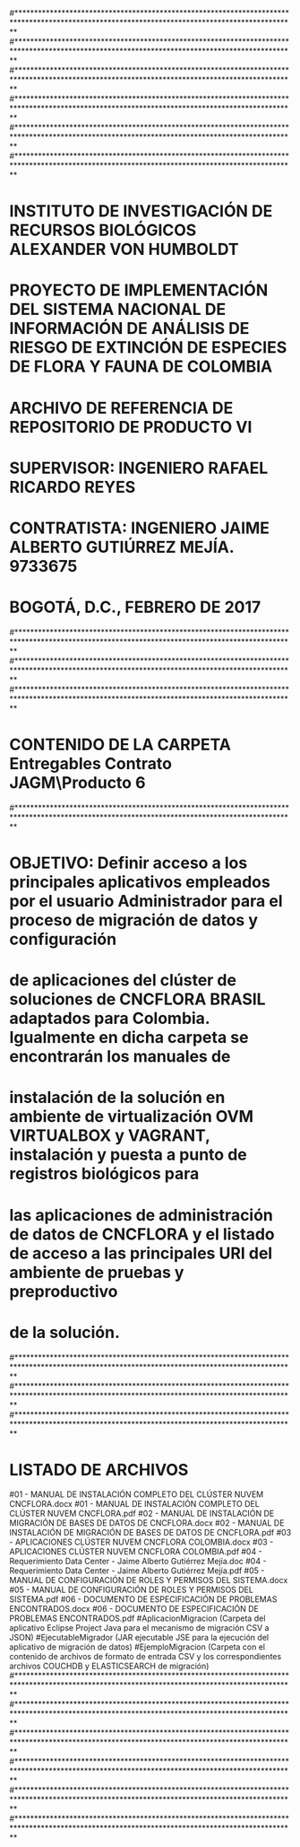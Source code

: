 #***********************************************************************************************************************************************
#***********************************************************************************************************************************************
#***********************************************************************************************************************************************
#***********************************************************************************************************************************************
#***********************************************************************************************************************************************
#***********************************************************************************************************************************************
#  INSTITUTO DE INVESTIGACIÓN DE RECURSOS BIOLÓGICOS ALEXANDER VON HUMBOLDT
#  PROYECTO DE IMPLEMENTACIÓN DEL SISTEMA NACIONAL DE INFORMACIÓN DE ANÁLISIS DE RIESGO DE EXTINCIÓN DE ESPECIES DE FLORA Y FAUNA DE COLOMBIA
#  ARCHIVO DE REFERENCIA DE REPOSITORIO DE PRODUCTO VI
#  SUPERVISOR:  INGENIERO RAFAEL RICARDO REYES
#  CONTRATISTA:  INGENIERO JAIME ALBERTO GUTIÚRREZ MEJÍA.  9733675
#  BOGOTÁ, D.C., FEBRERO DE 2017
#***********************************************************************************************************************************************
#***********************************************************************************************************************************************
#***********************************************************************************************************************************************
#  CONTENIDO DE LA CARPETA Entregables Contrato JAGM\Producto 6
#***********************************************************************************************************************************************
#  OBJETIVO:  Definir acceso a los principales aplicativos empleados por el usuario Administrador para el proceso de migración de datos y configuración
#  de aplicaciones del clúster de soluciones de CNCFLORA BRASIL adaptados para Colombia.  Igualmente en dicha carpeta se encontrarán los manuales de
#  instalación de la solución en ambiente de virtualización OVM VIRTUALBOX y VAGRANT, instalación y puesta a punto de registros biológicos para
#  las aplicaciones de administración de datos de CNCFLORA y el listado de acceso a las principales URI del ambiente de pruebas y preproductivo
#  de la solución.
#***********************************************************************************************************************************************
#***********************************************************************************************************************************************
#***********************************************************************************************************************************************
#  LISTADO DE ARCHIVOS
#01 - MANUAL DE INSTALACIÓN COMPLETO DEL CLÚSTER NUVEM CNCFLORA.docx
#01 - MANUAL DE INSTALACIÓN COMPLETO DEL CLÚSTER NUVEM CNCFLORA.pdf
#02 - MANUAL DE INSTALACIÓN DE MIGRACIÓN DE BASES DE DATOS DE CNCFLORA.docx
#02 - MANUAL DE INSTALACIÓN DE MIGRACIÓN DE BASES DE DATOS DE CNCFLORA.pdf
#03 - APLICACIONES CLÚSTER NUVEM CNCFLORA COLOMBIA.docx
#03 - APLICACIONES CLÚSTER NUVEM CNCFLORA COLOMBIA.pdf
#04 - Requerimiento Data Center - Jaime Alberto Gutiérrez Mejía.doc
#04 - Requerimiento Data Center - Jaime Alberto Gutiérrez Mejía.pdf
#05 - MANUAL DE CONFIGURACIÓN DE ROLES Y PERMISOS DEL SISTEMA.docx
#05 - MANUAL DE CONFIGURACIÓN DE ROLES Y PERMISOS DEL SISTEMA.pdf
#06 - DOCUMENTO DE ESPECIFICACIÓN DE PROBLEMAS ENCONTRADOS.docx
#06 - DOCUMENTO DE ESPECIFICACIÓN DE PROBLEMAS ENCONTRADOS.pdf
#AplicacionMigracion (Carpeta del aplicativo Eclipse Project Java para el mecanismo de migración CSV  a JSON)
#EjecutableMigrador  (JAR ejecutable JSE para la ejecución del aplicativo de migración de datos)
#EjemploMigracion    (Carpeta con el contenido de archivos de formato de entrada CSV y los correspondientes archivos COUCHDB y ELASTICSEARCH de migración)
#***********************************************************************************************************************************************
#***********************************************************************************************************************************************
#***********************************************************************************************************************************************
#***********************************************************************************************************************************************
#***********************************************************************************************************************************************
#***********************************************************************************************************************************************
